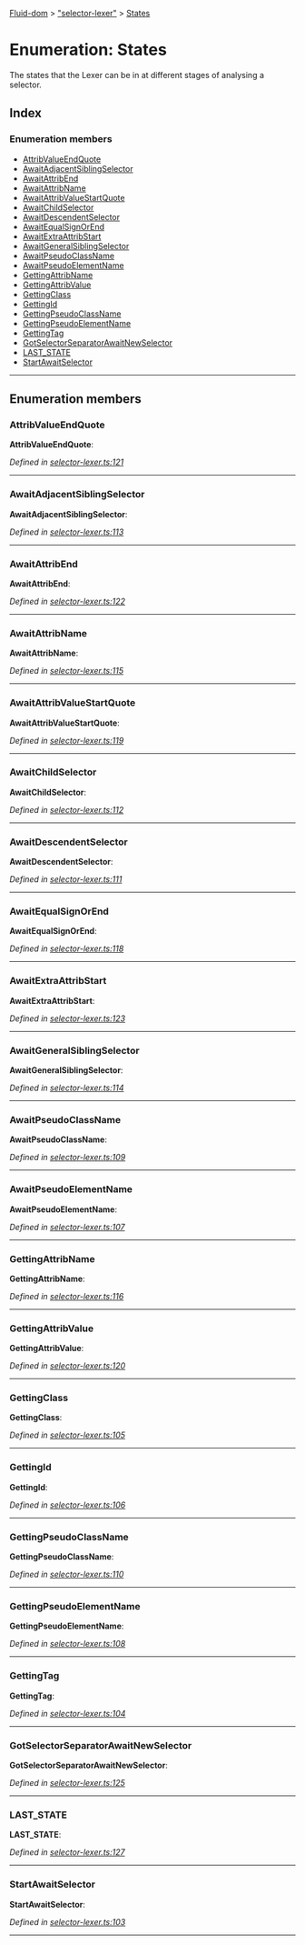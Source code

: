 [Fluid-dom](../README.md) > ["selector-lexer"](../modules/_selector_lexer_.md) > [States](../enums/_selector_lexer_.states.md)

# Enumeration: States

The states that the Lexer can be in at different stages of analysing a selector.

## Index

### Enumeration members

* [AttribValueEndQuote](_selector_lexer_.states.md#attribvalueendquote)
* [AwaitAdjacentSiblingSelector](_selector_lexer_.states.md#awaitadjacentsiblingselector)
* [AwaitAttribEnd](_selector_lexer_.states.md#awaitattribend)
* [AwaitAttribName](_selector_lexer_.states.md#awaitattribname)
* [AwaitAttribValueStartQuote](_selector_lexer_.states.md#awaitattribvaluestartquote)
* [AwaitChildSelector](_selector_lexer_.states.md#awaitchildselector)
* [AwaitDescendentSelector](_selector_lexer_.states.md#awaitdescendentselector)
* [AwaitEqualSignOrEnd](_selector_lexer_.states.md#awaitequalsignorend)
* [AwaitExtraAttribStart](_selector_lexer_.states.md#awaitextraattribstart)
* [AwaitGeneralSiblingSelector](_selector_lexer_.states.md#awaitgeneralsiblingselector)
* [AwaitPseudoClassName](_selector_lexer_.states.md#awaitpseudoclassname)
* [AwaitPseudoElementName](_selector_lexer_.states.md#awaitpseudoelementname)
* [GettingAttribName](_selector_lexer_.states.md#gettingattribname)
* [GettingAttribValue](_selector_lexer_.states.md#gettingattribvalue)
* [GettingClass](_selector_lexer_.states.md#gettingclass)
* [GettingId](_selector_lexer_.states.md#gettingid)
* [GettingPseudoClassName](_selector_lexer_.states.md#gettingpseudoclassname)
* [GettingPseudoElementName](_selector_lexer_.states.md#gettingpseudoelementname)
* [GettingTag](_selector_lexer_.states.md#gettingtag)
* [GotSelectorSeparatorAwaitNewSelector](_selector_lexer_.states.md#gotselectorseparatorawaitnewselector)
* [LAST_STATE](_selector_lexer_.states.md#last_state)
* [StartAwaitSelector](_selector_lexer_.states.md#startawaitselector)

---

## Enumeration members

<a id="attribvalueendquote"></a>

###  AttribValueEndQuote

**AttribValueEndQuote**: 

*Defined in [selector-lexer.ts:121](https://github.com/WazzaMo/fluid-dom/blob/cb271c8/src/selector-lexer.ts#L121)*

___
<a id="awaitadjacentsiblingselector"></a>

###  AwaitAdjacentSiblingSelector

**AwaitAdjacentSiblingSelector**: 

*Defined in [selector-lexer.ts:113](https://github.com/WazzaMo/fluid-dom/blob/cb271c8/src/selector-lexer.ts#L113)*

___
<a id="awaitattribend"></a>

###  AwaitAttribEnd

**AwaitAttribEnd**: 

*Defined in [selector-lexer.ts:122](https://github.com/WazzaMo/fluid-dom/blob/cb271c8/src/selector-lexer.ts#L122)*

___
<a id="awaitattribname"></a>

###  AwaitAttribName

**AwaitAttribName**: 

*Defined in [selector-lexer.ts:115](https://github.com/WazzaMo/fluid-dom/blob/cb271c8/src/selector-lexer.ts#L115)*

___
<a id="awaitattribvaluestartquote"></a>

###  AwaitAttribValueStartQuote

**AwaitAttribValueStartQuote**: 

*Defined in [selector-lexer.ts:119](https://github.com/WazzaMo/fluid-dom/blob/cb271c8/src/selector-lexer.ts#L119)*

___
<a id="awaitchildselector"></a>

###  AwaitChildSelector

**AwaitChildSelector**: 

*Defined in [selector-lexer.ts:112](https://github.com/WazzaMo/fluid-dom/blob/cb271c8/src/selector-lexer.ts#L112)*

___
<a id="awaitdescendentselector"></a>

###  AwaitDescendentSelector

**AwaitDescendentSelector**: 

*Defined in [selector-lexer.ts:111](https://github.com/WazzaMo/fluid-dom/blob/cb271c8/src/selector-lexer.ts#L111)*

___
<a id="awaitequalsignorend"></a>

###  AwaitEqualSignOrEnd

**AwaitEqualSignOrEnd**: 

*Defined in [selector-lexer.ts:118](https://github.com/WazzaMo/fluid-dom/blob/cb271c8/src/selector-lexer.ts#L118)*

___
<a id="awaitextraattribstart"></a>

###  AwaitExtraAttribStart

**AwaitExtraAttribStart**: 

*Defined in [selector-lexer.ts:123](https://github.com/WazzaMo/fluid-dom/blob/cb271c8/src/selector-lexer.ts#L123)*

___
<a id="awaitgeneralsiblingselector"></a>

###  AwaitGeneralSiblingSelector

**AwaitGeneralSiblingSelector**: 

*Defined in [selector-lexer.ts:114](https://github.com/WazzaMo/fluid-dom/blob/cb271c8/src/selector-lexer.ts#L114)*

___
<a id="awaitpseudoclassname"></a>

###  AwaitPseudoClassName

**AwaitPseudoClassName**: 

*Defined in [selector-lexer.ts:109](https://github.com/WazzaMo/fluid-dom/blob/cb271c8/src/selector-lexer.ts#L109)*

___
<a id="awaitpseudoelementname"></a>

###  AwaitPseudoElementName

**AwaitPseudoElementName**: 

*Defined in [selector-lexer.ts:107](https://github.com/WazzaMo/fluid-dom/blob/cb271c8/src/selector-lexer.ts#L107)*

___
<a id="gettingattribname"></a>

###  GettingAttribName

**GettingAttribName**: 

*Defined in [selector-lexer.ts:116](https://github.com/WazzaMo/fluid-dom/blob/cb271c8/src/selector-lexer.ts#L116)*

___
<a id="gettingattribvalue"></a>

###  GettingAttribValue

**GettingAttribValue**: 

*Defined in [selector-lexer.ts:120](https://github.com/WazzaMo/fluid-dom/blob/cb271c8/src/selector-lexer.ts#L120)*

___
<a id="gettingclass"></a>

###  GettingClass

**GettingClass**: 

*Defined in [selector-lexer.ts:105](https://github.com/WazzaMo/fluid-dom/blob/cb271c8/src/selector-lexer.ts#L105)*

___
<a id="gettingid"></a>

###  GettingId

**GettingId**: 

*Defined in [selector-lexer.ts:106](https://github.com/WazzaMo/fluid-dom/blob/cb271c8/src/selector-lexer.ts#L106)*

___
<a id="gettingpseudoclassname"></a>

###  GettingPseudoClassName

**GettingPseudoClassName**: 

*Defined in [selector-lexer.ts:110](https://github.com/WazzaMo/fluid-dom/blob/cb271c8/src/selector-lexer.ts#L110)*

___
<a id="gettingpseudoelementname"></a>

###  GettingPseudoElementName

**GettingPseudoElementName**: 

*Defined in [selector-lexer.ts:108](https://github.com/WazzaMo/fluid-dom/blob/cb271c8/src/selector-lexer.ts#L108)*

___
<a id="gettingtag"></a>

###  GettingTag

**GettingTag**: 

*Defined in [selector-lexer.ts:104](https://github.com/WazzaMo/fluid-dom/blob/cb271c8/src/selector-lexer.ts#L104)*

___
<a id="gotselectorseparatorawaitnewselector"></a>

###  GotSelectorSeparatorAwaitNewSelector

**GotSelectorSeparatorAwaitNewSelector**: 

*Defined in [selector-lexer.ts:125](https://github.com/WazzaMo/fluid-dom/blob/cb271c8/src/selector-lexer.ts#L125)*

___
<a id="last_state"></a>

###  LAST_STATE

**LAST_STATE**: 

*Defined in [selector-lexer.ts:127](https://github.com/WazzaMo/fluid-dom/blob/cb271c8/src/selector-lexer.ts#L127)*

___
<a id="startawaitselector"></a>

###  StartAwaitSelector

**StartAwaitSelector**: 

*Defined in [selector-lexer.ts:103](https://github.com/WazzaMo/fluid-dom/blob/cb271c8/src/selector-lexer.ts#L103)*

___

